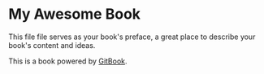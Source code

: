 # My Awesome Book

This file file serves as your book's preface, a great place to describe your book's content and ideas.

This is a book powered by [GitBook](https://github.com/GitbookIO/gitbook).

